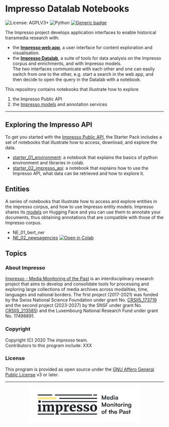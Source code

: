 # Impresso Datalab Notebooks

![License: AGPLV3+](https://img.shields.io/badge/License-AGPLV3+-brightgreen.svg) ![Python](https://img.shields.io/badge/Python->=3.10-blue.svg) [![Generic badge](https://img.shields.io/badge/Status-WIP!-red.svg)](https://shields.io/)


The Impresso project develops application interfaces to enable historical transmedia research with:
- the **[Impresso web app](https://impresso-project.ch/app)**, a user interface for content exploration and visualisation.
- the **[Impresso Datalab]()**, a suite of tools for data analysis on the Impresso corpus and enrichments, and with Impresso models.     
The two interfaces communicate with each other and one can easily switch from one to the other, e.g. start a search in the web app, and then decide to open the query in the Datalab with a notebook. 

This repository contains notebooks that illustrate how to explore
1. the Impresso Public API
2. the [Impresso models](https://huggingface.co/impresso-project) and annotation services

___

## Exploring the Impresso API

To get you started with the [Impresso Public API](), the Starter Pack includes a set of notebooks that illustrate how to access, download, and explore the data.

- [starter_01_environment](): a notebook that explains the basics of python environment and libraries in colab.
- [starter_02_impresso_api](): a notebook that explains how to use the Impresso API, what data can be retrieved and how to explore it.

## Entities

A series of notebooks that illustrate how to access and explore entities in the impresso corpus, and how to use Impresso entity models. Impresso shares its [models](https://huggingface.co/impresso-project) on Hugging Face and you can use them to annotate your documents, thus obtaining annotations that are compatible with those of the Impresso corpus.

- NE_01_bert_ner
- [NE_02_newsagencies]() [![Open in Colab](https://colab.research.google.com/assets/colab-badge.svg)](https://colab.research.google.com/github/impresso/impresso-datalab-notebooks/blob/main/entity-notebooks/NE-processing-newsagencies.ipynb)


## Topics



### About Impresso

[Impresso - Media Monitoring of the Past](https://impresso-project.ch) is an
interdisciplinary research project that aims to develop and consolidate tools for
processing and exploring large collections of media archives across modalities, time,
languages and national borders. The first project (2017-2021) was funded by the Swiss
National Science Foundation under grant
No. [CRSII5_173719](http://p3.snf.ch/project-173719) and the second project (2023-2027)
by the SNSF under grant No. [CRSII5_213585](https://data.snf.ch/grants/grant/213585))
and the Luxembourg National Research Fund under grant No. 17498891.

### Copyright

Copyright (C) 2020 The *impresso* team.     
Contributors to this program include: XXX

### License

This program is provided as open source under
the [GNU Affero General Public License](https://github.com/impresso/impresso-pyindexation/blob/master/LICENSE)
v3 or later.

___

<p align="center">
  <img src="https://github.com/impresso/impresso.github.io/blob/master/assets/images/3x1--Yellow-Impresso-Black-on-White--transparent.png?raw=true" width="350" alt="Impresso Project Logo"/>
</p>

